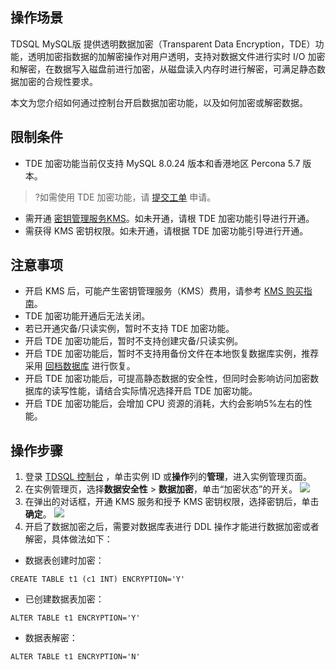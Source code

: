 ## 操作场景
TDSQL MySQL版 提供透明数据加密（Transparent Data Encryption，TDE）功能，透明加密指数据的加解密操作对用户透明，支持对数据文件进行实时 I/O 加密和解密，在数据写入磁盘前进行加密，从磁盘读入内存时进行解密，可满足静态数据加密的合规性要求。

本文为您介绍如何通过控制台开启数据加密功能，以及如何加密或解密数据。

## 限制条件
- TDE 加密功能当前仅支持 MySQL 8.0.24 版本和香港地区 Percona 5.7 版本。
>?如需使用 TDE 加密功能，请 [提交工单](https://console.cloud.tencent.com/workorder/category) 申请。
- 需开通 [密钥管理服务KMS](https://cloud.tencent.com/document/product/573/38406)。如未开通，请根 TDE 加密功能引导进行开通。
- 需获得 KMS 密钥权限。如未开通，请根据 TDE 加密功能引导进行开通。

## 注意事项
- 开启 KMS 后，可能产生密钥管理服务（KMS）费用，请参考 [KMS 购买指南](https://cloud.tencent.com/document/product/573/18809)。
- TDE 加密功能开通后无法关闭。
- 若已开通灾备/只读实例，暂时不支持 TDE 加密功能。
- 开启 TDE 加密功能后，暂时不支持创建灾备/只读实例。
- 开启 TDE 加密功能后，暂时不支持用备份文件在本地恢复数据库实例，推荐采用 [回档数据库](https://cloud.tencent.com/document/product/557/70277) 进行恢复。
- 开启 TDE 加密功能后，可提高静态数据的安全性，但同时会影响访问加密数据库的读写性能，请结合实际情况选择开启 TDE 加密功能。
- 开启 TDE 加密功能后，会增加 CPU 资源的消耗，大约会影响5%左右的性能。

## 操作步骤
1. 登录 [TDSQL 控制台](https://console.cloud.tencent.com/tdsqld/instance-tdmysql) ，单击实例 ID 或**操作**列的**管理**，进入实例管理页面。
2. 在实例管理页，选择**数据安全性** > **数据加密**，单击“加密状态”的开关。
![](https://qcloudimg.tencent-cloud.cn/raw/99618df2c1cd9f4d282af3c4f8b1e15a.png)
3. 在弹出的对话框，开通 KMS 服务和授予 KMS 密钥权限，选择密钥后，单击**确定**。
![](https://qcloudimg.tencent-cloud.cn/raw/8773ef6df24379a29f5a1e80573391cb.png)
4. 开启了数据加密之后，需要对数据库表进行 DDL 操作才能进行数据加密或者解密，具体做法如下：
 - 数据表创建时加密：
```
CREATE TABLE t1 (c1 INT) ENCRYPTION='Y'
```
 - 已创建数据表加密：
```
ALTER TABLE t1 ENCRYPTION='Y'
```
 - 数据表解密：
```
ALTER TABLE t1 ENCRYPTION='N'
```
                

